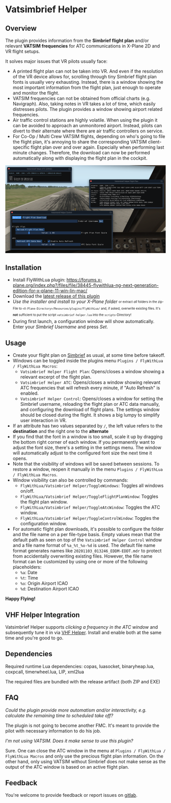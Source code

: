 # Vatsimbrief Helper

## Overview

The plugin provides information from the **Simbrief flight plan** and/or relevant **VATSIM frequencies** for ATC communications in X-Plane 2D and VR flight setups.

It solves major issues that VR pilots usually face:

* A printed flight plan can not be taken into VR. And even if the resolution of the VR device allows for, scrolling through tiny Simbrief flight plan fonts is usually very exhausting. Instead, there is a window showing the most important information from the flight plan, just enough to operate and monitor the flight.
* VATSIM frequencies can not be obtained from official charts (e.g. Navigraph). Also, taking notes in VR takes a lot of time, which easily distresses pilots. The plugin provides a window showing airport related frequencies.
* Air traffic control stations are highly volatile. When using the plugin it can be avoided to approach an unmonitored airport. Instead, pilots can divert to their alternate where there are air traffic controllers on service.
* For Co-Op / Multi Crew VATSIM flights, depending on who's going to file the flight plan, it's annoying to share the corresponding VATSIM client-specific flight plan over and over again. Especially when performing last minute changes. Therefore, the download can now be performed automatically along with displaying the flight plan in the cockpit.

![All windows](screenshots/overview.png "All windows")

## Installation

* Install FlyWithLua plugin: https://forums.x-plane.org/index.php?/files/file/38445-flywithlua-ng-next-generation-edition-for-x-plane-11-win-lin-mac/
* Download the [latest release of this plugin](https://github.com/RedXi/vatsimbrief-helper/releases/latest)
* _Use the installer and install to your X-Plane folder_ <sub><sup>or extract *all* folders in the zip-File to `<X-Plane-Directory>/Resources/plugins/FlyWithLua/` and, if asked, overwrite existing files. It's **not** sufficient to put the script `vatsimbrief-helper.lua` into the `scripts`-Directory!</sup></sub>
* During first launch, a configuration window will show automatically. Enter your *Simbrief Username* and press *Set*.

## Usage

* Create your flight plan on [Simbrief](https://www.simbrief.com/) as usual, at some time before takeoff.
* Windows can be toggled inside the plugins menu `Plugins / FlyWithLua / FlyWithLua Macros`:
  * `Vatsimbrief Helper Flight Plan`: Opens/closes a window showing a relevant excerpt of the flight plan.
  * `Vatsimbrief Helper ATC`: Opens/closes a window showing relevant ATC frequencies that will refresh every minute, if "Auto Refresh" is enabled.
  * `Vatsimbrief Helper Control`: Opens/closes a window for setting the Simbrief username, reloading the flight plan or ATC data manually, and configuring the download of flight plans. The settings window should be closed during the flight. It shows a big lumpy to simplify user interaction in VR.
* If an attribute has two values separated by `/`, the left value refers to the **destination** and the right one to the **alternate**
* If you find that the font in a window is too small, scale it up by dragging the bottom right corner of each window. If you permanently want to adjust the font size, there's a setting in the settings menu. The window will automatically adjust to the configured font size the next time it opens.
* Note that the visibility of windows will be saved between sessions. To restore a window, reopen it manually in the menu `Plugins / FlyWithLua / FlyWithLua Macros`.
* Window visibility can also be controlled by commands:
  + `FlyWithLua/Vatsimbrief Helper/ToggleWindows`: Toggles all windows on/off.
  + `FlyWithLua/Vatsimbrief Helper/ToggleFlightPlanWindow`: Toggles the flight plan window.
  + `FlyWithLua/Vatsimbrief Helper/ToggleAtcWindow`: Toggles the ATC window.
  + `FlyWithLua/Vatsimbrief Helper/ToggleControlWindow`: Toggles the configuration window.
* For automatic flight plan downloads, it's possible to configure the folder and the file name on a per file-type basis. Empty values mean that the default path as seen on top of the `Vatsimbrief Helper Control` window and a file name format of `%a_%t_%o-%d` is used. The default file name format generates names like `20201103_013246_EDDM-EDDT.mdr` to protect from accidentally overwriting existing files. However, the file name format can be customized by using one or more of the following placeholders:
  + `%a`: Date
  + `%t`: Time
  + `%o`: Origin Airport ICAO
  + `%d`: Destination Airport ICAO

**Happy Flying!**

## VHF Helper Integration
Vatsimbrief Helper supports _clicking a frequency in the ATC window_ and subsequently tune it in via [VHF Helper](https://github.com/VerticalLongboard/xplane-vhf-helper/). Install and enable both at the same time and you're good to go.

## Dependencies

Required runtime Lua dependencies: copas, luasocket, binaryheap.lua, coxpcall, timerwheel.lua, LIP, xml2lua

The required files are bundled with the release artifact (both ZIP and EXE)

## FAQ

*Could the plugin provide more automatism and/or interactivity, e.g. calculate the remaining time to scheduled take off?*

The plugin is not going to become another FMC. It's meant to provide the pilot with necessary information to do his job.

*I'm not using VATSIM. Does it make sense to use this plugin?*

Sure. One can close the ATC window in the menu at `Plugins / FlyWithLua / FlyWithLua Macros` and only use the precious flight plan information. On the other hand, only using VATSIM without Simbrief does not make sense as the output of the ATC window is based on an active flight plan.

## Feedback

You're welcome to provide feedback or report issues on [gitlab](https://github.com/RedXi/vatsimbrief-helper).

